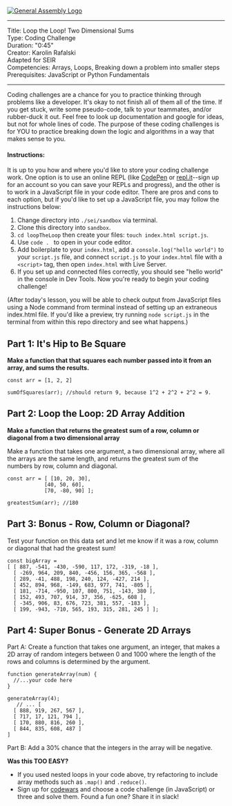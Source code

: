 [![General Assembly Logo](https://camo.githubusercontent.com/1a91b05b8f4d44b5bbfb83abac2b0996d8e26c92/687474703a2f2f692e696d6775722e636f6d2f6b6538555354712e706e67)](https://generalassemb.ly)

---
Title: Loop the Loop! Two Dimensional Sums<br>
Type: Coding Challenge <br>
Duration: "0:45"<br>
Creator: Karolin Rafalski<br>
Adapted for SEIR<br/>
Competencies:  Arrays, Loops, Breaking down a problem into smaller steps<br>
Prerequisites: JavaScript or Python Fundamentals<br>

---

Coding challenges are a chance for you to practice thinking through problems like a developer. It's okay to not finish all of them all of the time. If you get stuck, write some pseudo-code, talk to your teammates, and/or rubber-duck it out. Feel free to look up documentation and google for ideas, but not for whole lines of code. The purpose of these coding challenges is for YOU to practice breaking down the logic and algorithms in a way that makes sense to you. 

#### Instructions: 

It is up to you how and where you'd like to store your coding challenge work. One option is to use an online REPL (like [CodePen](https://codepen.io/) or [repl.it](https://repl.it/languages/nodejs)--sign up for an account so you can save your REPLs and progress), and the other is to work in a JavaScript file in your code editor. There are pros and cons to each option, but if you'd like to set up a JavaScript file, you may follow the instructions below: 

1. Change directory into `./sei/sandbox` via terminal.
2. Clone this directory into `sandbox`. 
3. `cd loopTheLoop` then create your files: `touch index.html script.js`.
4. Use `code . ` to open in your code editor. 
5. Add boilerplate to your `index.html`, add a `console.log("hello world")` to your `script.js` file, and connect `script.js` to your `index.html` file with a `<script>` tag, then open `index.html` with Live Server. 
6. If you set up and connected files correctly, you should see "hello world" in the console in Dev Tools. Now you're ready to begin your coding challenge! 

(After today's lesson, you will be able to check output from JavaScript files using a Node command from terminal instead of setting up an extraneous index.html file. If you'd like a preview, try running `node script.js` in the terminal from within this repo directory and see what happens.)

## Part 1: It's Hip to Be Square

**Make a function that that squares each number passed into it from an array, and sums the results.**

```
const arr = [1, 2, 2] 

sumOfSquares(arr); //should return 9, because 1^2 + 2^2 + 2^2 = 9.
```

## Part 2: Loop the Loop: 2D Array Addition

**Make a function that returns the greatest sum of a row, column or diagonal from a two dimensional array**


Make a function that takes one argument, a two dimensional array, where all the arrays are the same length, and returns the greatest sum of the numbers by row, column and diagonal.
```
const arr = [ [10, 20, 30],
            [40, 50, 60],
            [70, -80, 90] ];

greatestSum(arr); //180
```

## Part 3: Bonus - Row, Column or Diagonal? 


Test your function on this data set and let me know if it was a row, column or diagonal that had the greatest sum!

```
const bigArray =
[ [ 887, -541, -430, -590, 117, 172, -319, -18 ],
  [ -269, 964, 209, 840, -456, 156, 365, -568 ],
  [ 289, -41, 488, 198, 240, 124, -427, 214 ],
  [ 452, 894, 968, -149, 683, 977, 741, -805 ],
  [ 181, -714, -950, 107, 800, 751, -143, 380 ],
  [ 152, 493, 707, 914, 37, 356, -625, 608 ],
  [ -345, 906, 83, 676, 723, 381, 557, -183 ],
  [ 199, -943, -710, 565, 193, 315, 281, 245 ] ];
```

## Part 4: Super Bonus - Generate 2D Arrays 

Part A: Create a function that takes one argument, an integer, that makes a 2D array of random integers between 0  and 1000 where the length of the rows and columns is determined by the argument.

```
function generateArray(num) {
  //...your code here
}

generateArray(4); 
   // ... [
  [ 888, 919, 267, 567 ],
  [ 717, 17, 121, 794 ],
  [ 170, 880, 816, 260 ],
  [ 844, 835, 608, 487 ]
]
```

Part B: Add a 30% chance that the integers in the array will be negative.

**Was this TOO EASY?**<br/>
- If you used nested loops in your code above, try refactoring to include array methods such as `.map()` and `.reduce()`.
- Sign up for [codewars](codewars.com) and choose a code challenge (in JavaScript) or three and solve them. Found a fun one? Share it in slack!
